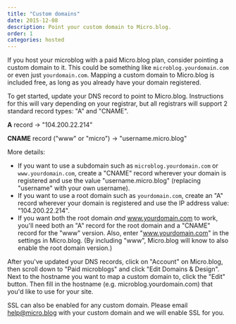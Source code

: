 ```yaml
---
title: "Custom domains"
date: 2015-12-08
description: Point your custom domain to Micro.blog.
order: 1
categories: hosted
---
```

If you host your microblog with a paid Micro.blog plan, consider pointing a custom domain to it. This could be something like `microblog.yourdomain.com` or even just `yourdomain.com`. Mapping a custom domain to Micro.blog is included free, as long as you already have your domain registered.

To get started, update your DNS record to point to Micro.blog. Instructions for this will vary depending on your registrar, but all registrars will support 2 standard record types: "A" and "CNAME".

**A** record → "104.200.22.214"

**CNAME** record ("www" or "micro") → "username.micro.blog"

More details:

* If you want to use a subdomain such as `microblog.yourdomain.com` or `www.yourdomain.com`, create a "CNAME" record wherever your domain is registered and use the value "username.micro.blog" (replacing "username" with your own username).
* If you want to use a root domain such as `yourdomain.com`, create an "A" record wherever your domain is registered and use the IP address value: "104.200.22.214".
* If you want both the root domain _and_ www.yourdomain.com to work, you'll need both an "A" record for the root domain and a "CNAME" record for the "www" version. Also, enter "www.yourdomain.com" in the settings in Micro.blog. (By including "www", Micro.blog will know to also enable the root domain version.)

After you've updated your DNS records, click on "Account" on Micro.blog, then scroll down to "Paid microblogs" and click "Edit Domains & Design". Next to the hostname you want to map a custom domain to, click the "Edit" button. Then fill in the hostname (e.g. microblog.yourdomain.com) that you'd like to use for your site.

SSL can also be enabled for any custom domain. Please email <help@micro.blog> with your custom domain and we will enable SSL for you.
